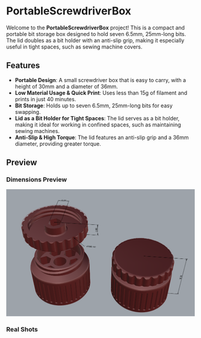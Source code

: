 # PortableScrewdriverBox

Welcome to the **PortableScrewdriverBox** project! This is a compact and portable bit storage box designed to hold seven 6.5mm, 25mm-long bits. The lid doubles as a bit holder with an anti-slip grip, making it especially useful in tight spaces, such as sewing machine covers.  

## Features  

- **Portable Design**: A small screwdriver box that is easy to carry, with a height of 30mm and a diameter of 36mm.  
- **Low Material Usage & Quick Print**: Uses less than 15g of filament and prints in just 40 minutes.  
- **Bit Storage**: Holds up to seven 6.5mm, 25mm-long bits for easy swapping.  
- **Lid as a Bit Holder for Tight Spaces**: The lid serves as a bit holder, making it ideal for working in confined spaces, such as maintaining sewing machines.  
- **Anti-Slip & High Torque**: The lid features an anti-slip grip and a 36mm diameter, providing greater torque.  

## Preview  

### Dimensions Preview  
![Dimensions Overview](./assets/size.png)

### Real Shots  
<!-- todo -->
